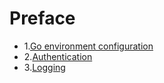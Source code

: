 # Preface

* 1.[Go environment configuration](./)
* 2.[Authentication](authentication.md)
* 3.[Logging](logging.md)
